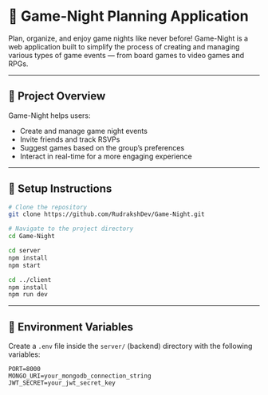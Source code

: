 # 🎲 Game-Night Planning Application

Plan, organize, and enjoy game nights like never before! Game-Night is a web application built to simplify the process of creating and managing various types of game events — from board games to video games and RPGs.

---

## 📌 Project Overview

Game-Night helps users:
- Create and manage game night events
- Invite friends and track RSVPs
- Suggest games based on the group’s preferences
- Interact in real-time for a more engaging experience

---

## 📄 Setup Instructions

```bash
# Clone the repository
git clone https://github.com/RudrakshDev/Game-Night.git

# Navigate to the project directory
cd Game-Night

cd server
npm install
npm start

cd ../client
npm install
npm run dev
```

---

## 📁 Environment Variables

Create a `.env` file inside the `server/` (backend) directory with the following variables:

```env
PORT=8000
MONGO_URI=your_mongodb_connection_string
JWT_SECRET=your_jwt_secret_key
